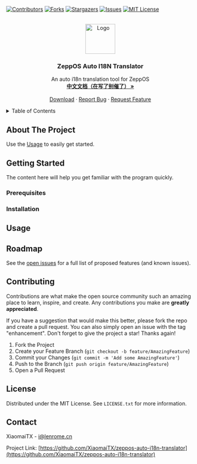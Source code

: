 [![Contributors][contributors-shield]][contributors-url]
[![Forks][forks-shield]][forks-url]
[![Stargazers][stars-shield]][stars-url]
[![Issues][issues-shield]][issues-url]
[![MIT License][license-shield]][license-url]

<br />
<div align="center">
  <a href="https://github.com/XiaomaiTX/zeppos-auto-i18n-translator">
    <img src="logo.png" alt="Logo" width="80" height="80">
  </a>

  <h3 align="center">ZeppOS Auto I18N Translator</h3>

  <p align="center">
    An auto i18n translation tool for ZeppOS
    <br />
    <a href="https://github.com/XiaomaiTX/zeppos-auto-i18n-translator/blob/master/README_zh-CN.md"><strong>中文文档（在写了别催了） »</strong></a>
    <br />
    <br />
    <a href="https://github.com/XiaomaiTX/zeppos-auto-i18n-translator/releases">Download</a>
    ·
    <a href="https://github.com/XiaomaiTX/zeppos-auto-i18n-translator/issues">Report Bug</a>
    ·
    <a href="https://github.com/XiaomaiTX/zeppos-auto-i18n-translator/issues">Request Feature</a>
  </p>
</div>

<details>
  <summary>Table of Contents</summary>
  <ol>
    <li>
      <a href="#about-the-project">About The fx.js</a>
    </li>
    <li>
      <a href="#getting-started">Getting Started</a>
      <ul>
        <li><a href="#prerequisites">Prerequisites</a></li>
        <li><a href="#installation">Installation</a></li>
      </ul>
    </li>
    <li><a href="#usage">Usage</a></li>
    <li><a href="#roadmap">Roadmap</a></li>
    <li><a href="#contributing">Contributing</a></li>
    <li><a href="#license">License</a></li>
    <li><a href="#contact">Contact</a></li>
  </ol>
</details>


## About The Project



Use the <a href="#usage">Usage</a> to easily get started.




## Getting Started

The content here will help you get familiar with the program quickly.

### Prerequisites


### Installation



## Usage




## Roadmap



See the [open issues](https://github.com/XiaomaiTX/zeppos-auto-i18n-translator/issues) for a full list of proposed features (and known issues).




## Contributing

Contributions are what make the open source community such an amazing place to learn, inspire, and create. Any contributions you make are **greatly appreciated**.

If you have a suggestion that would make this better, please fork the repo and create a pull request. You can also simply open an issue with the tag "enhancement".
Don't forget to give the project a star! Thanks again!

1. Fork the Project
2. Create your Feature Branch (`git checkout -b feature/AmazingFeature`)
3. Commit your Changes (`git commit -m 'Add some AmazingFeature'`)
4. Push to the Branch (`git push origin feature/AmazingFeature`)
5. Open a Pull Request




## License

Distributed under the MIT License. See `LICENSE.txt` for more information.




## Contact

XiaomaiTX - i@lenrome.cn

Project Link: [https://github.com/XiaomaiTX/zeppos-auto-i18n-translator](https://github.com/XiaomaiTX/zeppos-auto-i18n-translator)




[contributors-shield]: https://img.shields.io/github/contributors/XiaomaiTX/zeppos-auto-i18n-translator.svg?style=for-the-badge
[contributors-url]: https://github.com/XiaomaiTX/zeppos-auto-i18n-translator/graphs/contributors
[forks-shield]: https://img.shields.io/github/forks/XiaomaiTX/zeppos-auto-i18n-translator.svg?style=for-the-badge
[forks-url]: https://github.com/XiaomaiTX/zeppos-auto-i18n-translator/network/members
[stars-shield]: https://img.shields.io/github/stars/XiaomaiTX/zeppos-auto-i18n-translator.svg?style=for-the-badge
[stars-url]: https://github.com/XiaomaiTX/zeppos-auto-i18n-translator/stargazers
[issues-shield]: https://img.shields.io/github/issues/XiaomaiTX/zeppos-auto-i18n-translator.svg?style=for-the-badge
[issues-url]: https://github.com/XiaomaiTX/zeppos-auto-i18n-translator/issues
[license-shield]: https://img.shields.io/github/license/XiaomaiTX/zeppos-auto-i18n-translator.svg?style=for-the-badge
[license-url]: https://github.com/XiaomaiTX/zeppos-auto-i18n-translator/blob/master/LICENSE.txt
